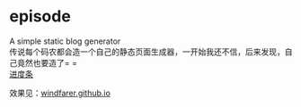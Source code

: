 # episode
A simple static blog generator    
传说每个码农都会造一个自己的静态页面生成器，一开始我还不信，后来发现，自己竟然也要造了= =  
[进度条](https://github.com/Windfarer/episode/issues/2)

效果见：[windfarer.github.io](http://windfarer.github.io/)